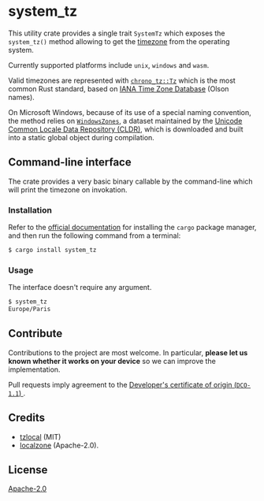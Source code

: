 # system_tz

This utility crate provides a single trait `SystemTz` which exposes the `system_tz()`
method allowing to get the [timezone](https://en.wikipedia.org/wiki/Time_zone)
from the operating system.

Currently supported platforms include `unix`, `windows` and `wasm`.

Valid timezones are represented with [`chrono_tz::Tz`](https://docs.rs/chrono-tz/latest/chrono_tz/enum.Tz.html)
which is the most common Rust standard, based on [IANA Time Zone Database](https://www.iana.org/time-zones) (Olson names).

On Microsoft Windows, because of its use of a special naming convention,
the method relies on [`WindowsZones`](https://github.com/unicode-org/cldr/blob/main/common/supplemental/windowsZones.xml),
a dataset maintained by the [Unicode Common Locale Data Repository (CLDR)](https://cldr.unicode.org/),
which is downloaded and built into a static global object during compilation.

## Command-line interface

The crate provides a very basic binary callable by the command-line
which will print the timezone on invokation.

### Installation

Refer to the [official documentation](https://www.rust-lang.org/en/learn/get-started)
for installing the `cargo` package manager, and then run the following command
from a terminal:

```bash
$ cargo install system_tz
```

### Usage

The interface doesn't require any argument.

```bash
$ system_tz
Europe/Paris
```

## Contribute

Contributions to the project are most welcome.
In particular, **please let us known whether it works on your device**
so we can improve the implementation.

Pull requests imply agreement to the [Developer's certificate of origin (`DCO-1.1`) ](https://developercertificate.org/).

## Credits

* [tzlocal](https://github.com/regebro/tzlocal) (MIT)
* [localzone](https://github.com/mitsuhiko/localzone) (Apache-2.0).

## License

[Apache-2.0](https://www.apache.org/licenses/LICENSE-2.0.html)
